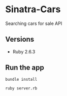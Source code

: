 # Sinatra-Cars

Searching cars for sale API

## Versions

- Ruby 2.6.3

## Run the app

```
bundle install

ruby server.rb
```
